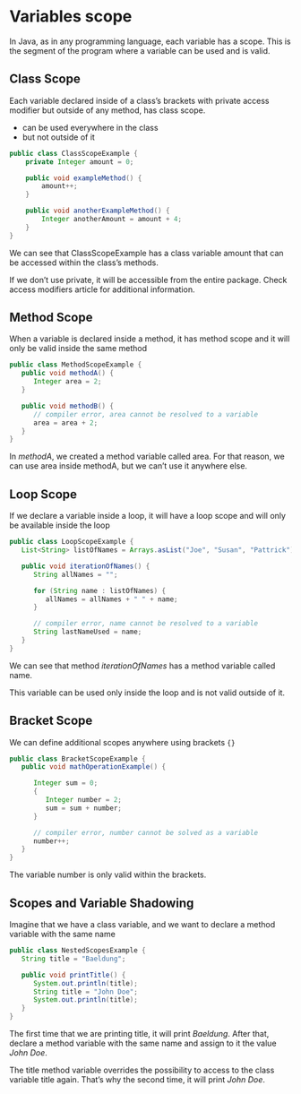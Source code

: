 # Variables scope

In Java, as in any programming language, each variable has a scope. This is the segment of the program where a variable can be used and is valid.

## Class Scope

Each variable declared inside of a class’s brackets with private access modifier but outside of any method, has class scope.

- can be used everywhere in the class
- but not outside of it

```java
public class ClassScopeExample {
    private Integer amount = 0;

    public void exampleMethod() {
        amount++;
    }

    public void anotherExampleMethod() {
        Integer anotherAmount = amount + 4;
    }
}
```

We can see that ClassScopeExample has a class variable amount that can be accessed within the class’s methods.

If we don’t use private, it will be accessible from the entire package. Check access modifiers article for additional information.

## Method Scope

When a variable is declared inside a method, it has method scope and it will only be valid inside the same method

```java
public class MethodScopeExample {
   public void methodA() {
      Integer area = 2;
   }

   public void methodB() {
      // compiler error, area cannot be resolved to a variable
      area = area + 2;
   }
}
```

In _methodA_, we created a method variable called area. For that reason, we can use area inside methodA, but we can’t use it anywhere else.

## Loop Scope

If we declare a variable inside a loop, it will have a loop scope and will only be available inside the loop

```java
public class LoopScopeExample {
   List<String> listOfNames = Arrays.asList("Joe", "Susan", "Pattrick");

   public void iterationOfNames() {
      String allNames = "";

      for (String name : listOfNames) {
         allNames = allNames + " " + name;
      }

      // compiler error, name cannot be resolved to a variable
      String lastNameUsed = name;
   }
}
```

We can see that method _iterationOfNames_ has a method variable called name.

This variable can be used only inside the loop and is not valid outside of it.

## Bracket Scope

We can define additional scopes anywhere using brackets `{}`

```java
public class BracketScopeExample {
   public void mathOperationExample() {

      Integer sum = 0;
      {
         Integer number = 2;
         sum = sum + number;
      }

      // compiler error, number cannot be solved as a variable
      number++;
   }
}
```

The variable number is only valid within the brackets.

## Scopes and Variable Shadowing

Imagine that we have a class variable, and we want to declare a method variable with the same name

```java
public class NestedScopesExample {
   String title = "Baeldung";

   public void printTitle() {
      System.out.println(title);
      String title = "John Doe";
      System.out.println(title);
   }
}
```

The first time that we are printing title, it will print _Baeldung_. After that, declare a method variable with the same name and assign to it the value _John Doe_.

The title method variable overrides the possibility to access to the class variable title again. That’s why the second time, it will print _John Doe_.
